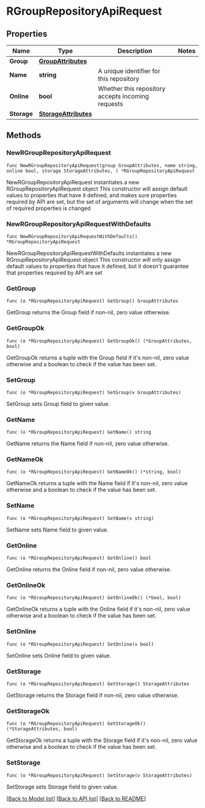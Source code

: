 # RGroupRepositoryApiRequest

## Properties

Name | Type | Description | Notes
------------ | ------------- | ------------- | -------------
**Group** | [**GroupAttributes**](GroupAttributes.md) |  | 
**Name** | **string** | A unique identifier for this repository | 
**Online** | **bool** | Whether this repository accepts incoming requests | 
**Storage** | [**StorageAttributes**](StorageAttributes.md) |  | 

## Methods

### NewRGroupRepositoryApiRequest

`func NewRGroupRepositoryApiRequest(group GroupAttributes, name string, online bool, storage StorageAttributes, ) *RGroupRepositoryApiRequest`

NewRGroupRepositoryApiRequest instantiates a new RGroupRepositoryApiRequest object
This constructor will assign default values to properties that have it defined,
and makes sure properties required by API are set, but the set of arguments
will change when the set of required properties is changed

### NewRGroupRepositoryApiRequestWithDefaults

`func NewRGroupRepositoryApiRequestWithDefaults() *RGroupRepositoryApiRequest`

NewRGroupRepositoryApiRequestWithDefaults instantiates a new RGroupRepositoryApiRequest object
This constructor will only assign default values to properties that have it defined,
but it doesn't guarantee that properties required by API are set

### GetGroup

`func (o *RGroupRepositoryApiRequest) GetGroup() GroupAttributes`

GetGroup returns the Group field if non-nil, zero value otherwise.

### GetGroupOk

`func (o *RGroupRepositoryApiRequest) GetGroupOk() (*GroupAttributes, bool)`

GetGroupOk returns a tuple with the Group field if it's non-nil, zero value otherwise
and a boolean to check if the value has been set.

### SetGroup

`func (o *RGroupRepositoryApiRequest) SetGroup(v GroupAttributes)`

SetGroup sets Group field to given value.


### GetName

`func (o *RGroupRepositoryApiRequest) GetName() string`

GetName returns the Name field if non-nil, zero value otherwise.

### GetNameOk

`func (o *RGroupRepositoryApiRequest) GetNameOk() (*string, bool)`

GetNameOk returns a tuple with the Name field if it's non-nil, zero value otherwise
and a boolean to check if the value has been set.

### SetName

`func (o *RGroupRepositoryApiRequest) SetName(v string)`

SetName sets Name field to given value.


### GetOnline

`func (o *RGroupRepositoryApiRequest) GetOnline() bool`

GetOnline returns the Online field if non-nil, zero value otherwise.

### GetOnlineOk

`func (o *RGroupRepositoryApiRequest) GetOnlineOk() (*bool, bool)`

GetOnlineOk returns a tuple with the Online field if it's non-nil, zero value otherwise
and a boolean to check if the value has been set.

### SetOnline

`func (o *RGroupRepositoryApiRequest) SetOnline(v bool)`

SetOnline sets Online field to given value.


### GetStorage

`func (o *RGroupRepositoryApiRequest) GetStorage() StorageAttributes`

GetStorage returns the Storage field if non-nil, zero value otherwise.

### GetStorageOk

`func (o *RGroupRepositoryApiRequest) GetStorageOk() (*StorageAttributes, bool)`

GetStorageOk returns a tuple with the Storage field if it's non-nil, zero value otherwise
and a boolean to check if the value has been set.

### SetStorage

`func (o *RGroupRepositoryApiRequest) SetStorage(v StorageAttributes)`

SetStorage sets Storage field to given value.



[[Back to Model list]](../README.md#documentation-for-models) [[Back to API list]](../README.md#documentation-for-api-endpoints) [[Back to README]](../README.md)


